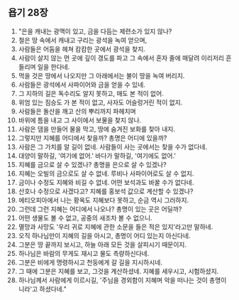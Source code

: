 ## 욥기 28장

1. "은을 캐내는 광맥이 있고, 금을 다듬는 제련소가 있지 않나?
2. 철은 땅 속에서 캐내고 구리는 광석을 녹여 얻으며,
3. 사람들은 어둠을 헤쳐 캄캄한 곳에서 광석을 찾지.
4. 사람이 살지 않는 먼 곳에 깊이 갱도를 파고 그 속에서 혼자 줄에 매달려 이리저리 흔들리며 일을 한다네.
5. 먹을 것은 땅에서 나오지만 그 아래에서는 불이 땅을 녹여 버리지.
6. 사람들은 광석에서 사파이어와 금을 얻을 수 있네.
7. 그 지하의 길은 독수리도 알지 못하고, 매도 본 적이 없어.
8. 위엄 있는 짐승도 가 본 적이 없고, 사자도 어슬렁거린 적이 없지.
9. 사람들은 돌산을 깨고 산의 뿌리까지 파헤치며
10. 바위에 틈을 내고 그 사이에서 보물을 찾지 않나.
11. 사람은 댐을 만들어 물을 막고, 땅에 숨겨진 보화를 찾아 내지.
12. 그렇지만 지혜를 어디에서 찾을까? 총명은 어디에 있을까?
13. 사람은 그 가치를 알 길이 없네. 사람들이 사는 곳에서는 찾을 수가 없다네.
14. 대양이 말하길, '여기에 없어.' 바다가 말하길, '여기에도 없어.'
15. 지혜를 금으로 살 수 있겠나? 총명을 은으로 살 수 있겠나?
16. 지혜는 오빌의 금으로도 살 수 없네. 루비나 사파이어로도 살 수 없지.
17. 금이나 수정도 지혜와 비길 수 없네. 어떤 보석과도 바꿀 수가 없다네.
18. 산호나 수정으로 사겠다고? 지혜를 홍보석 값으로 계산할 수 있겠나?
19. 에티오피아에서 나는 황옥도 지혜보다 못하고, 순금 역시 그러하지.
20. 그런데 그런 지혜는 어디에서 나오나? 총명이 있는 곳은 어딜까?
21. 어떤 생물도 볼 수 없고, 공중의 새조차 볼 수 없으니.
22. 멸망과 사망도 '우리 귀로 지혜에 관한 소문을 들은 적은 있지'라고만 말하네.
23. 오직 하나님만이 지혜의 길을 아시고, 총명이 어디 있는지 아신다네.
24. 그분은 땅 끝까지 보시고, 하늘 아래 모든 것을 살피시기 때문이지.
25. 하나님은 바람의 무게도 재시고 물도 측량하신다네.
26. 그분은 비에게 명령하시고 천둥에게 갈 길을 지시하시네.
27. 그 때에 그분은 지혜를 보고, 그것을 계산하셨네. 지혜를 세우시고, 시험하셨지.
28. 하나님께서 사람에게 이르시길, '주님을 경외함이 지혜며 악을 떠나는 것이 총명이니라'고 하셨다네."